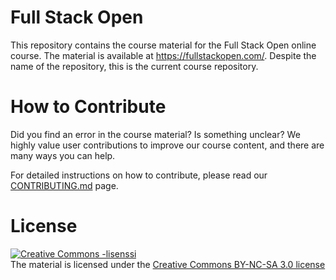 # Full Stack Open

This repository contains the course material for the Full Stack Open online course. The material is available at <https://fullstackopen.com/>. Despite the name of the repository, this is the current course repository.

# How to Contribute

Did you find an error in the course material? Is something unclear? We highly value user contributions to improve our course content, and there are many ways you can help. 

For detailed instructions on how to contribute, please read our [CONTRIBUTING.md](CONTRIBUTING.md) page.

# License

<a rel="license" href="http://creativecommons.org/licenses/by-nc-sa/3.0/">
  <img alt="Creative Commons -lisenssi" style="border-width:0" src="https://i.creativecommons.org/l/by-nc-sa/3.0/88x31.png"
  />
</a>
<br/> The material is licensed under the
<a rel="license" href="http://creativecommons.org/licenses/by-nc-sa/3.0/">Creative Commons BY-NC-SA 3.0 license</a>

